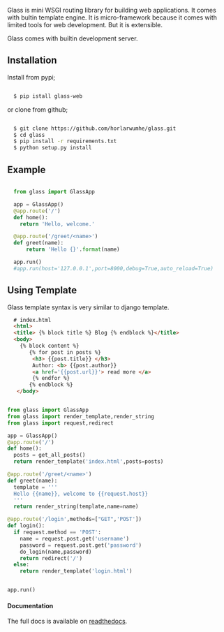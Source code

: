 Glass is mini WSGI routing library for building web applications.
It comes with bultin template engine. It is micro-framework because it comes with limited tools for web development. But it is extensible.

Glass  comes with builtin development server.

## Installation

 Install from pypi;

```bash

  $ pip istall glass-web

```
or clone from github;

```bash

  $ git clone https://github.com/horlarwumhe/glass.git
  $ cd glass
  $ pip install -r requirements.txt
  $ python setup.py install


```
##  Example

```py

  from glass import GlassApp

  app = GlassApp()
  @app.route('/')
  def home():
    return 'Hello, welcome.'

  @app.route('/greet/<name>')
  def greet(name):
      return 'Hello {}'.format(name)

  app.run()
  #app.run(host='127.0.0.1',port=8000,debug=True,auto_reload=True)

```

## Using Template

Glass template syntax is very similar to django template.


```html
  # index.html
  <html>
  <title> {% block title %} Blog {% endblock %}</title>
  <body>
    {% block content %}
       {% for post in posts %}
        <h3> {{post.title}} </h3>
        Author: <b> {{post.author}}
        <a href='{{post.url}}'> read more </a>
        {% endfor %}
       {% endblock %}
   </body>


```

```py

from glass import GlassApp
from glass import render_template,render_string
from glass import request,redirect

app = GlassApp()
@app.route('/')
def home():
  posts = get_all_posts()
  return render_template('index.html',posts=posts)

@app.route('/greet/<name>')
def greet(name):
  template = '''
  Hello {{name}}, welcome to {{request.host}}
  '''
  return render_string(template,name=name)

@app.route('/login',methods=["GET",'POST'])
def login():
  if request.method == 'POST':
    name = request.post.get('username')
    password = request.post.get('password')
    do_login(name,password)
    return redirect('/')
  else:
    return render_template('login.html')


app.run()

``` 
#### Documentation

The full docs is available on [readthedocs](https://glassapp.readthedocs.io).
